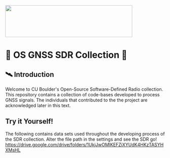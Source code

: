 <img src="https://www.colorado.edu/profiles/express/themes/ucb/images/cu-boulder-logo-text-white.svg" width="400" height="100">

# :satellite: OS GNSS SDR Collection :satellite:

## 🛰️ Introduction
Welcome to CU Boulder's Open-Source Software-Defined Radio collection. This repository contains a collection of code-bases developed to process GNSS signals. The individuals that contributed to the the project are acknowledged later in this text. 


## Try it Yourself!
The following contains data sets used throughout the developing process of the SDR collection. Alter the file path in the settings and see the SDR go!
https://drive.google.com/drive/folders/1UkjJwOMlKEFZiXYUdK4HKzTASYHXMsHL
